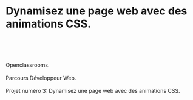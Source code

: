# Dynamisez une page web avec des animations CSS.



<br />
<br />
<br />

Openclassrooms.
<br />
<br />
Parcours Développeur Web. 
<br />
<br />
Projet numéro 3: Dynamisez une page web avec des animations CSS.
